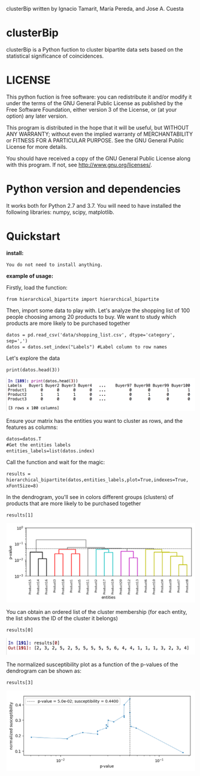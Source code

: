 clusterBip written by Ignacio Tamarit, María Pereda, and Jose A. Cuesta

# clusterBip
clusterBip is a Python fuction to cluster bipartite data sets based on the statistical significance of coincidences.

# LICENSE
This python fuction is free software: you can redistribute it and/or modify it under the terms of the GNU General Public License as published by the Free Software Foundation, either version 3 of the License, or (at your option) any later version.

This program is distributed in the hope that it will be useful, but WITHOUT ANY WARRANTY; without even the implied warranty of MERCHANTABILITY or FITNESS FOR A PARTICULAR PURPOSE. See the GNU General Public License for more details.

You should have received a copy of the GNU General Public License along with this program. If not, see http://www.gnu.org/licenses/.

# Python version and dependencies
It works both for Python 2.7 and 3.7.
You will need to have installed the following libraries: numpy, scipy, matplotlib.


# Quickstart
**install:**

    You do not need to install anything.

**example of usage:**

Firstly, load the function:

    from hierarchical_bipartite import hierarchical_bipartite
       
Then, import some data to play with. Let's analyze the shopping list of 100 people choosing among 20 products to buy. We want to study which products are more likely to be purchased together

   

    datos = pd.read_csv('data/shopping_list.csv', dtype='category', sep=',')  
    datos = datos.set_index("Labels") #Label column to row names

Let's explore the data
	

    print(datos.head(3))

![dataHead](first_example/dataHead.png?raw=true "Title")

Ensure your matrix has the entities you want to cluster as rows, and the features as columns:

    datos=datos.T
    #Get the entities labels
    entities_labels=list(datos.index) 

Call the function and wait for the magic:
	

    results = hierarchical_bipartite(datos,entities_labels,plot=True,indexes=True, xFontSize=8)

In the dendrogram, you'll see in colors different groups (clusters) of products that are more likely to be purchased together
	

    results[1]
![dataHead](first_example/dendrogram.png?raw=true "Title")

You can obtain an ordered list of the cluster membership (for each entity, the list shows the ID of the cluster it belongs)
	

    results[0]
![dataHead](first_example/cluster_membership.png?raw=true "Title")

The normalized susceptibility plot as a function of the p-values of the dendrogram can be shown as:
    	

    results[3]
![dataHead](first_example/susceptibility_plot.png?raw=true "Title")


